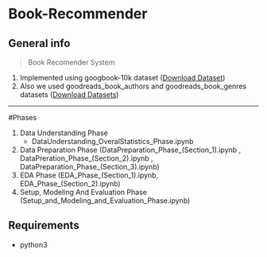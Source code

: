 # Book-Recommender

## General info
> Book Recomender System
  1. Implemented using googbook-10k dataset ([Download Dataset](https://github.com/zygmuntz/goodbooks-10k))
  2. Also we used goodreads_book_authors and goodreads_book_genres datasets ([Download Datasets](https://sites.google.com/eng.ucsd.edu/ucsdbookgraph/books))
---
#Phases
  1. Data Understanding Phase
     - DataUnderstanding_OveralStatistics_Phase.ipynb
  2. Data Preparation Phase (DataPreparation_Phase_(Section_1).ipynb , DataPreration_Phase_(Section_2).ipynb , DataPreparation_Phase_(Section_3).ipynb)
  4. EDA Phase (EDA_Phase_(Section_1).ipynb, EDA_Phase_(Section_2).ipynb)
  5. Setup, Modeling And Evaluation Phase (Setup_and_Modeling_and_Evaluation_Phase.ipynb)

## Requirements
- python3
